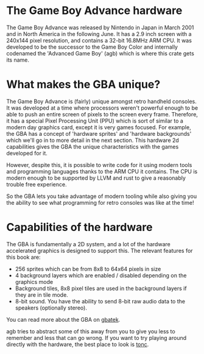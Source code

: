 # The Game Boy Advance hardware

The Game Boy Advance was released by Nintendo in Japan in March 2001 and in North America in the following June.
It has a 2.9 inch screen with a 240x144 pixel resolution, and contains a 32-bit 16.8MHz ARM CPU.
It was developed to be the successor to the Game Boy Color and internally codenamed the 'Advanced Game Boy' (agb) which is where this crate gets its name.

# What makes the GBA unique?

The Game Boy Advance is (fairly) unique amongst retro handheld consoles.
It was developed at a time where processors weren't powerful enough to be able to push an entire screen of pixels to the screen every frame.
Therefore, it has a special Pixel Processing Unit (PPU) which is sort of similar to a modern day graphics card, except it is very games focused.
For example, the GBA has a concept of 'hardware sprites' and 'hardware backgrounds' which we'll go in to more detail in the next section.
This hardware 2d capabilities gives the GBA the unique characteristics with the games developed for it.

However, despite this, it is possible to write code for it using modern tools and programming languages thanks to the ARM CPU it contains.
The CPU is modern enough to be supported by LLVM and rust to give a reasonably trouble free experience.

So the GBA lets you take advantage of modern tooling while also giving you the ability to see what programming for retro consoles was like at the time!

# Capabilities of the hardware

The GBA is fundamentally a 2D system, and a lot of the hardware accelerated graphics is designed to support this.
The relevant features for this book are:

* 256 sprites which can be from 8x8 to 64x64 pixels in size
* 4 background layers which are enabled / disabled depending on the graphics mode
* Background tiles, 8x8 pixel tiles are used in the background layers if they are in tile mode.
* 8-bit sound. You have the ability to send 8-bit raw audio data to the speakers (optionally stereo).

You can read more about the GBA on [gbatek](https://rust-console.github.io/gbatek-gbaonly/).

agb tries to abstract some of this away from you to give you less to remember and less that can go wrong.
If you want to try playing around directly with the hardware, the best place to look is [tonc](https://www.coranac.com/tonc/text/).
